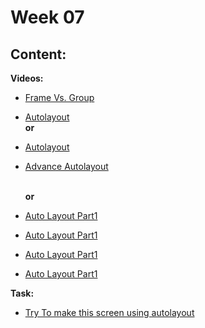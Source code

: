 # Week 07

## Content:
 
 **Videos:**
- [Frame Vs. Group](https://youtu.be/VJD1SvXEXE4?si=4UIiptuAjeYaleJkt)
- [Autolayout](https://www.youtube.com/watch?v=-6Cd0r3taRogit)
 **<br>or<br>**
- [Autolayout](https://youtu.be/3L_PRtlDyAg?si=UFNd9u-jwVvCkkYu)
- [ Advance Autolayout](https://www.youtube.com/watch?v=EEfqMYcCexo&list=PLjzhiGLyugKynpBi7v2AWMCJgTrRI6Ne-&index=16)

  **<br>or<br>**
- [Auto Layout Part1](https://drive.google.com/file/d/1is05XUjoefPOFnNtbFg88bpg6NnSUoXQ/view?usp=drive_link)
- [Auto Layout Part1](https://drive.google.com/file/d/1fIUXLLkLxjXeEBqFvCXuGnYz96OTyjGJ/view?usp=drive_link)
- [Auto Layout Part1](https://drive.google.com/file/d/1BW42Hhdzk6NtNEyr4Ul0MWKQk2hHKYr1/view?usp=drive_link)
- [Auto Layout Part1](https://drive.google.com/file/d/1Jfkcnw_asXPQQy8drKd4qKeB5r9Jfef2/view?usp=drive_link)

 **Task:**
- [Try To make this screen using autolayout](https://www.instagram.com/p/C1lx7oCtOUf/?igsh=MTFuMDM5Z3Jhemo4cA%3D%3D)
